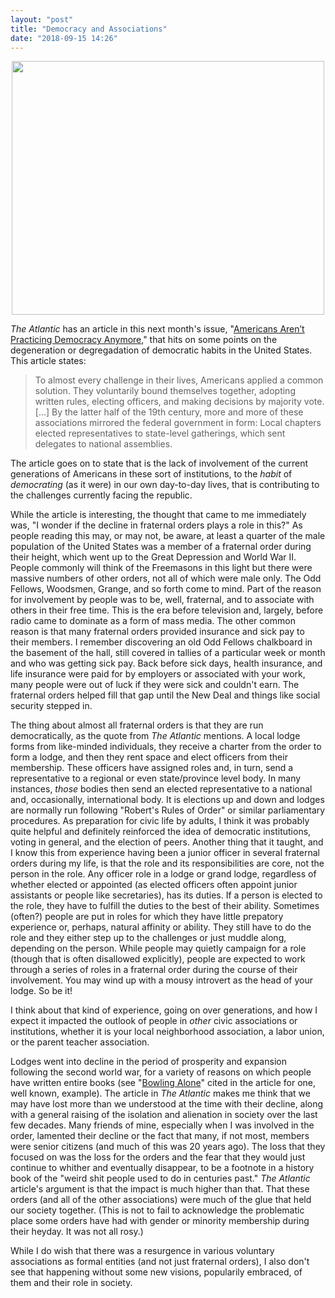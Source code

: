 ```yaml
---
layout: "post"
title: "Democracy and Associations"
date: "2018-09-15 14:26"
---
```

<p style="text-align:center"><img src="/images/woodsmen.jpg" width="500" height="406"></p>

_The Atlantic_ has an article in this next month's issue, "[Americans Aren’t Practicing Democracy Anymore](https://www.theatlantic.com/magazine/archive/2018/10/losing-the-democratic-habit/568336/)," that hits on some points on the degeneration or degregadation of democratic habits in the United States. This article states:

> To almost every challenge in their lives, Americans applied a common solution. They voluntarily bound themselves together, adopting written rules, electing officers, and making decisions by majority vote. [...] By the latter half of the 19th century, more and more of these associations mirrored the federal government in form: Local chapters elected representatives to state-level gatherings, which sent delegates to national assemblies.

The article goes on to state that is the lack of involvement of the current generations of Americans in these sort of institutions, to the _habit_ of _democrating_ (as it were) in our own day-to-day lives, that is contributing to the challenges currently facing the republic.

While the article is interesting, the thought that came to me immediately was, "I wonder if the decline in fraternal orders plays a role in this?" As people reading this may, or may not, be aware, at least a quarter of the male population of the United States was a member of a fraternal order during their height, which went up to the Great Depression and World War II. People commonly will think of the Freemasons in this light but there were massive numbers of other orders, not all of which were male only. The Odd Fellows, Woodsmen, Grange, and so forth come to mind. Part of the reason for involvement by people was to be, well, fraternal, and to associate with others in their free time. This is the era before television and, largely, before radio came to dominate as a form of mass media. The other common reason is that many fraternal orders provided insurance and sick pay to their members. I remember discovering an old Odd Fellows chalkboard in the basement of the hall, still covered in tallies of a particular week or month and who was getting sick pay. Back before sick days, health insurance, and life insurance were paid for by employers or associated with your work, many people were out of luck if they were sick and couldn't earn. The fraternal orders helped fill that gap until the New Deal and things like social security stepped in.

The thing about almost all fraternal orders is that they are run democratically, as the quote from _The Atlantic_ mentions. A local lodge forms from like-minded individuals, they receive a charter from the order to form a lodge, and then they rent space and elect officers from their membership. These officers have assigned roles and, in turn, send a representative to a regional or even state/province level body. In many instances, _those_ bodies then send an elected representative to a national and, occasionally, international body. It is elections up and down and lodges are normally run following "Robert's Rules of Order" or similar parliamentary procedures. As preparation for civic life by adults, I think it was probably quite helpful and definitely reinforced the idea of democratic institutions, voting in general, and the election of peers. Another thing that it taught, and I know this from experience having been a junior officer in several fraternal orders during my life, is that the role and its responsibilities are core, not the person in the role. Any officer role in a lodge or grand lodge, regardless of whether elected or appointed (as elected officers often appoint junior assistants or people like secretaries), has its duties. If a person is elected to the role, they have to fulfill the duties to the best of their ability. Sometimes (often?) people are put in roles for which they have little prepatory experience or, perhaps, natural affinity or ability. They still have to do the role and they either step up to the challenges or just muddle along, depending on the person. While people may quietly campaign for a role (though that is often disallowed explicitly), people are expected to work through a series of roles in a fraternal order during the course of their involvement. You may wind up with a mousy introvert as the head of your lodge. So be it!

I think about that kind of experience, going on over generations, and how I expect it impacted the outlook of people in _other_ civic associations or institutions, whether it is your local neighborhood association, a labor union, or the parent teacher association.

Lodges went into decline in the period of prosperity and expansion following the second world war, for a variety of reasons on which people have written entire books (see "[Bowling Alone](http://bowlingalone.com)" cited in the article for one, well known, example). The article in _The Atlantic_ makes me think that we may have lost more than we understood at the time with their decline, along with a general raising of the isolation and alienation in society over the last few decades. Many friends of mine, especially when I was involved in the order, lamented their decline or the fact that many, if not most, members were senior citizens (and much of this was 20 years ago). The loss that they focused on was the loss for the orders and the fear that they would just continue to whither and eventually disappear, to be a footnote in a history book of the "weird shit people used to do in centuries past." _The Atlantic_ article's argument is that the impact is much higher than that. That these orders (and all of the other associations) were much of the glue that held our society together. (This is not to fail to acknowledge the problematic place some orders have had with gender or minority membership during their heyday. It was not all rosy.)

While I do wish that there was a resurgence in various voluntary associations as formal entities (and not just fraternal orders), I also don't see that happening without some new visions, popularily embraced, of them and their role in society.
